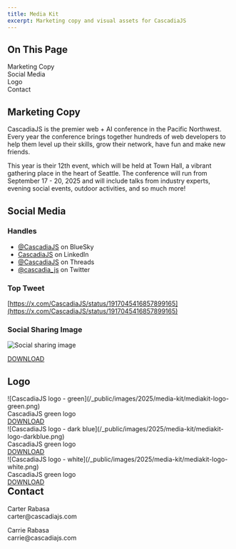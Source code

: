 ```yaml
---
title: Media Kit
excerpt: Marketing copy and visual assets for CascadiaJS
---
```


<div id="toc">
<h2>On This Page</h2>
    <ul>
        <li><a href="#copy">Marketing Copy</a></li>
        <li><a href="#social">Social Media</a></li>
        <li><a href="#logo">Logo</a></li>
        <li><a href="#contact">Contact</a></li>
    </ul>
</div>

<h2 id="copy">Marketing Copy</h2>

<p>CascadiaJS is the premier web + AI conference in the Pacific Northwest. Every year the conference brings together hundreds of web developers to help them level up their skills, grow their network, have fun and make new friends.</p>

<p>This year is their 12th event, which will be held at Town Hall, a vibrant gathering place in the heart of Seattle. The conference will run from September 17 - 20, 2025 and will include talks from industry experts, evening social events, outdoor activities, and so much more!</p>

<h2 id="social">Social Media</h2>

### Handles

* [@CascadiaJS](https://bsky.app/profile/cascadiajs.com) on BlueSky
* [CascadiaJS](https://www.linkedin.com/showcase/cascadiajs/) on LinkedIn
* [@CascadiaJS](https://www.threads.net/@cascadia_js) on Threads
* [@cascadia_js](https://twitter.com/CascadiaJS) on Twitter

### Top Tweet

[https://x.com/CascadiaJS/status/1917045416857899165](https://x.com/CascadiaJS/status/1917045416857899165)

### Social Sharing Image

![Social sharing image](/_public/images/media-kit/social-sharing-general.png)<br/>
<div class="cta secondary"><a href="/_public/images/media-kit/social-sharing-general.png">DOWNLOAD</a></div>

<h2 id="logo">Logo</h2>

<div style="float:left">
![CascadiaJS logo - green](/_public/images/2025/media-kit/mediakit-logo-green.png)<br/>
CascadiaJS green logo<br/>
<div class="cta secondary"><a href="/_public/files/media-kit/cascadiajs-logo-green.zip">DOWNLOAD</a></div>
</div>

<div style="float:left">
![CascadiaJS logo - dark blue](/_public/images/2025/media-kit/mediakit-logo-darkblue.png)<br/>
CascadiaJS green logo<br/>
<div class="cta secondary"><a href="/_public/files/media-kit/cascadiajs-logo-darkblue.zip">DOWNLOAD</a></div>
</div>

<div style="float:left">
![CascadiaJS logo - white](/_public/images/2025/media-kit/mediakit-logo-white.png)<br/>
CascadiaJS green logo<br/>
<div class="cta secondary"><a href="/_public/files/media-kit/cascadiajs-logo-white.zip">DOWNLOAD</a></div>
</div>

<h2 id="contact">Contact</h2>
<p>Carter Rabasa<br/>
carter@cascadiajs.com</p>

<p>Carrie Rabasa<br/>
carrie@cascadiajs.com</p>



